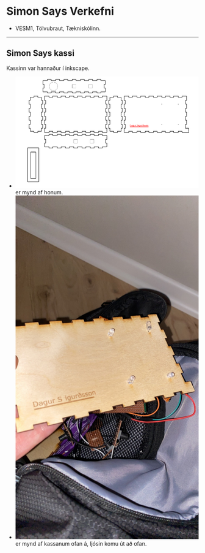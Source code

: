 # Simon Says Verkefni
- VESM1, Tölvubraut, Tækniskólinn.
---

##  Simon Says kassi
Kassinn var hannaður í inkscape.
- ![Hér](https://github.com/dagursigg/simonsaysVERKSMI-JA1/blob/main/KASSI%20DESIGN.png) er mynd af honum.
- ![Hér](https://github.com/dagursigg/simonsaysVERKSMI-JA1/blob/main/KASSIOFANA.jpeg) er mynd af kassanum ofan á, ljósin komu út að ofan.
